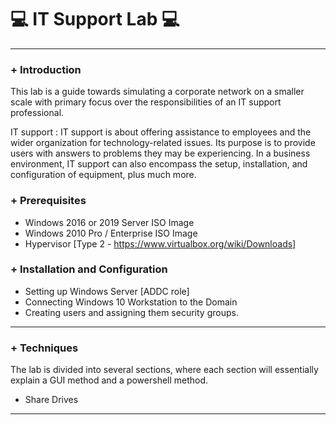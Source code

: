 #	💻 IT Support Lab 💻

---

<h3>+ Introduction</h3>

This lab is a guide towards simulating a corporate network on a smaller scale with primary focus over the responsibilities of an IT support professional.

IT support
: IT support is about offering assistance to employees and the wider organization for technology-related issues. Its purpose is to provide users with answers to problems they may be experiencing. In a business environment, IT support can also encompass the setup, installation, and configuration of equipment, plus much more.

<h3>+ Prerequisites</h3>

- Windows 2016 or 2019 Server ISO Image
- Windows 2010 Pro / Enterprise ISO Image
- Hypervisor [Type 2 - https://www.virtualbox.org/wiki/Downloads]

<h3>+ Installation and Configuration</h3>

- Setting up Windows Server [ADDC role]
- Connecting Windows 10 Workstation to the Domain
- Creating users and assigning them security groups.

---
### + Techniques

The lab is divided into several sections, where each section will essentially explain a GUI method and a powershell method.

- Share Drives

---

<br>
<br>
<br>









